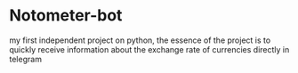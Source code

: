 # Notometer-bot
my first independent project on python, the essence of the project is to quickly receive information about the exchange rate of currencies directly in telegram
